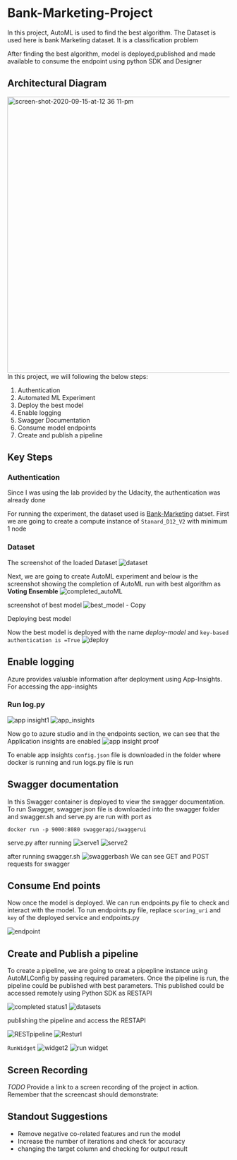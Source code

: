 


# Bank-Marketing-Project 
In this project, AutoML is used to find the best algorithm. The Dataset is used here is bank Marketing dataset. It is a classification problem 

After finding the best algorithm, model is deployed,published and made available to consume the endpoint using python SDK and Designer 

## Architectural Diagram
<img width="626" alt="screen-shot-2020-09-15-at-12 36 11-pm" src="https://user-images.githubusercontent.com/51949018/115059405-24bd3f80-9f04-11eb-8cf3-f0c66ee837af.png">
In this project, we will following the below steps:

1. Authentication
2. Automated ML Experiment
3. Deploy the best model
4. Enable logging
5. Swagger Documentation
6. Consume model endpoints
7. Create and publish a pipeline


## Key Steps
### Authentication

Since I was using the lab provided by the Udacity, the authentication was already done

For running the experiment, the dataset used is [Bank-Marketing](https://automlsamplenotebookdata.blob.core.windows.net/automl-sample-notebook-data/bankmarketing_train.csv) datset. First we are going to create a compute instance of `Stanard_D12_V2` with minimum 1 node

### Dataset 
The screenshot of the loaded Dataset
![dataset](https://user-images.githubusercontent.com/51949018/115060639-bd07f400-9f05-11eb-8d1f-435385aad509.png)

Next, we are going to create AutoML experiment and below is the screenshot showing the completion of AutoML run with best algorithm as **Voting Ensemble** 
![completed_autoML](https://user-images.githubusercontent.com/51949018/115062126-a06cbb80-9f07-11eb-9797-29fee3e06087.png)

screenshot of best model 
![best_model - Copy](https://user-images.githubusercontent.com/51949018/115062293-d27e1d80-9f07-11eb-9a19-3eede017f0a6.png)

Deploying best model 

Now the best model is deployed with the name *deploy-model* and `key-based authentication is =True`
![deploy](https://user-images.githubusercontent.com/51949018/115062477-01948f00-9f08-11eb-95e5-8b2944e3f269.png)

## Enable logging 
Azure provides valuable information after deployment using App-Insights. For accessing the app-insights 

### Run log.py 
![app insight1](https://user-images.githubusercontent.com/51949018/115063130-cba3da80-9f08-11eb-9506-2dffe11e4efa.png)
![app_insights](https://user-images.githubusercontent.com/51949018/115063140-cf376180-9f08-11eb-9f42-c1edb1cc2815.png)

Now go to azure studio and in the endpoints section, we can see that the Application insights are enabled
![app insight proof](https://user-images.githubusercontent.com/51949018/115063403-25a4a000-9f09-11eb-8ce4-fab6ed77917b.png)

To enable app insights `config.json` file is downloaded in the folder where docker is running and run  logs.py file is run 

## Swagger documentation 
In this Swagger container is deployed to view the swagger documentation. To run Swagger, swagger.json file is downloaded into the swagger folder and swagger.sh and serve.py are run with port as 

` docker run -p 9000:8080 swaggerapi/swaggerui `

serve.py after running
![serve1](https://user-images.githubusercontent.com/51949018/115064166-3bff2b80-9f0a-11eb-95ac-2516afc3775e.png)
![serve2](https://user-images.githubusercontent.com/51949018/115064172-3e618580-9f0a-11eb-9f26-c0e4a15822b4.png)

after running swagger.sh 
![swaggerbash](https://user-images.githubusercontent.com/51949018/115064633-c9428000-9f0a-11eb-9cc4-a4a51feb48a6.png)
We can see GET and POST requests for swagger

## Consume End points
Now once the model is deployed. We can run endpoints.py file to check and interact with the model. To run endpoints.py file, replace `scoring_uri` and `key` of the deployed service and endpoints.py 

![endpoint](https://user-images.githubusercontent.com/51949018/115065202-787f5700-9f0b-11eb-8632-953ccd90654e.png)


## Create and Publish a pipeline
To create a pipeline, we are going to creat a pipepline instance using AutoMLConfig by passing required parameters. Once the pipeline is run, the pipeline could be published with best parameters. This published could be accessed remotely using Python SDK as RESTAPI

![completed status1](https://user-images.githubusercontent.com/51949018/115074403-4aa00f80-9f17-11eb-8eaf-56544f6f5587.png)
![datasets](https://user-images.githubusercontent.com/51949018/115074436-54297780-9f17-11eb-913f-bcaf87abe971.png)

publishing the pipeline and access the RESTAPI

![RESTpipeline](https://user-images.githubusercontent.com/51949018/115074860-e29df900-9f17-11eb-90fa-47987bf5f3d7.png)
![Resturl](https://user-images.githubusercontent.com/51949018/115074863-e5005300-9f17-11eb-8a3a-11499875fe92.png)

`RunWidget`
![widget2](https://user-images.githubusercontent.com/51949018/115074870-e762ad00-9f17-11eb-8411-5f5ae3f04d39.png)
![run widget](https://user-images.githubusercontent.com/51949018/115074880-e92c7080-9f17-11eb-8620-8a1f58b6ad01.png)



## Screen Recording
*TODO* Provide a link to a screen recording of the project in action. Remember that the screencast should demonstrate:

## Standout Suggestions
* Remove negative co-related features and run the model 
* Increase the number of iterations and check for accuracy 
* changing the target column and checking for output result 
